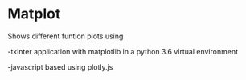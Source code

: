 # Matplot
Shows different funtion plots using 

-tkinter application with matplotlib in a python 3.6 virtual environment

-javascript based using plotly.js
